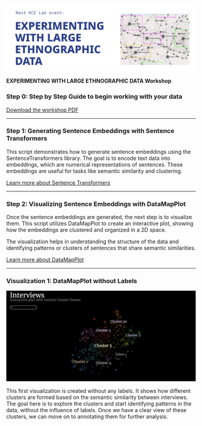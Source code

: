 ![Logo](./Images/Logo.png)

**EXPERIMENTING WITH LARGE ETHNOGRAPHIC DATA Workshop**

### Step 0: Step by Step Guide to begin working with your data

[Download the workshop PDF](https://github.com/Human-Centered-Engineering-Lab/EXPERIMENTING-WITH-LARGE-ETHNOGRAPHIC-DATA-workshop/raw/main/Images/StepbyStep%20Prep_Workshop%2002-10_HCELab.pdf)

---

### Step 1: Generating Sentence Embeddings with Sentence Transformers

This script demonstrates how to generate sentence embeddings using the SentenceTransformers library. The goal is to encode text data into embeddings, which are numerical representations of sentences. These embeddings are useful for tasks like semantic similarity and clustering.

[Learn more about Sentence Transformers](https://sbert.net/docs/sentence_transformer/pretrained_models.html)

---

### Step 2: Visualizing Sentence Embeddings with DataMapPlot

Once the sentence embeddings are generated, the next step is to visualize them. This script utilizes DataMapPlot to create an interactive plot, showing how the embeddings are clustered and organized in a 2D space.

The visualization helps in understanding the structure of the data and identifying patterns or clusters of sentences that share semantic similarities.

[Learn more about DataMapPlot](https://datamapplot.readthedocs.io/en/latest/)

---

### Visualization 1: DataMapPlot without Labels

![DataMapPlot without Labels](./Images/Nolabels.png)

This first visualization is created without any labels. It shows how different clusters are formed based on the semantic similarity between interviews. The goal here is to explore the clusters and start identifying patterns in the data, without the influence of labels. Once we have a clear view of these clusters, we can move on to annotating them for further analysis.

